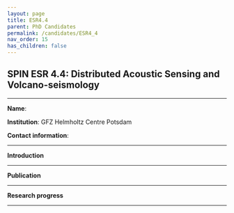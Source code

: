```yaml
---
layout: page
title: ESR4.4
parent: PhD Candidates
permalink: /candidates/ESR4_4
nav_order: 15
has_children: false
---
```


## SPIN ESR 4.4: Distributed Acoustic Sensing and Volcano-seismology

---
__Name__:     

__Institution__: GFZ Helmholtz Centre Potsdam

__Contact information__: 

---
__Introduction__



---
__Publication__



---
__Research progress__

---






